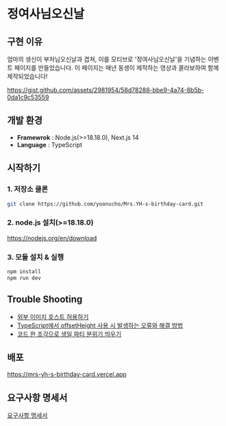 # 정여사님오신날

## 구현 이유

엄마의 생신이 부처님오신날과 겹쳐, 이를 모티브로 '정여사님오신날'을 기념하는 이벤트 페이지를 만들었습니다. 
이 페이지는 매년 동생이 제작하는 영상과 콜라보하여 함께 제작되었습니다!

https://gist.github.com/assets/2981954/58d78288-bbe9-4a74-8b5b-0da1c9c53559

<!-- <details>
  <summary>
    <svg aria-hidden="true" height="16" viewBox="0 0 16 16" version="1.1" width="16" data-view-component="true" class="octicon octicon-device-camera-video">
    <path d="M16 3.75v8.5a.75.75 0 0 1-1.136.643L11 10.575v.675A1.75 1.75 0 0 1 9.25 13h-7.5A1.75 1.75 0 0 1 0 11.25v-6.5C0 3.784.784 3 1.75 3h7.5c.966 0 1.75.784 1.75 1.75v.675l3.864-2.318A.75.75 0 0 1 16 3.75Zm-6.5 1a.25.25 0 0 0-.25-.25h-7.5a.25.25 0 0 0-.25.25v6.5c0 .138.112.25.25.25h7.5a.25.25 0 0 0 .25-.25v-6.5ZM11 8.825l3.5 2.1v-5.85l-3.5 2.1Z"></path>
</svg>
    <span aria-label="mrs.yh-s-hbd.mp4">mrs.yh-s-hbd.mp4</span>
    <span class="dropdown-caret"></span>
  </summary>
  <video src="" data-canonical-src="" controls="controls" muted="muted" class="d-block rounded-bottom-2 border-top width-fit" style="max-height:640px; min-height: 200px">

  </video>
  
  </details> -->

<!-- ![preview](https://github.com/yoonucho/yu-calendar/assets/2981954/0d656087-024f-4bc2-8723-d537e376976f) -->

                                                  
## 개발 환경

* **Framewrok** : Node.js(>=18.18.0), Next.js 14
* **Language** : TypeScript


## 시작하기
 
### 1. 저장소 클론
~~~sh
git clone https://github.com/yoonucho/Mrs.YH-s-birthday-card.git
~~~

### 2. node.js 설치(>=18.18.0)
https://nodejs.org/en/download


### 3. 모듈 설치 & 실행 

~~~sh
npm install
npm run dev
~~~


## Trouble Shooting 

* [외부 이미지 호스트 허용하기](https://www.notion.so/tomorrowcho/6371ae27292644a2bc7126ad0fe4bd59)
* [TypeScript에서 offsetHeight 사용 시 발생하는 오류와 해결 방법](https://www.notion.so/tomorrowcho/TypeScript-offsetHeight-8e6cc35e85fa44458f277cb8f4c1aea7)
* [코드 한 조각으로 생일 파티 분위기 띄우기](https://www.notion.so/tomorrowcho/af142d22fb3f47f0898875309617dad7)


## 배포
https://mrs-yh-s-birthday-card.vercel.app


## 요구사항 명세서
[요구사항 명세서](https://www.notion.so/tomorrowcho/3961844ec15c4a9b859a30376712b0f6)

